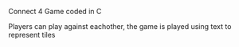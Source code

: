 Connect 4 Game coded in C

Players can play against eachother, the game is played using text to represent 
tiles
